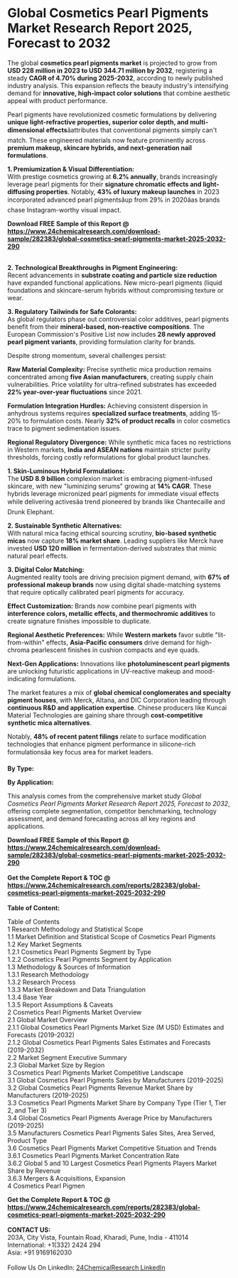 <h1>Global Cosmetics Pearl Pigments Market Research Report 2025, Forecast to 2032</h1><p>The global <strong>cosmetics pearl pigments market</strong> is projected to grow from <strong>USD 228 million in 2023 to USD 344.71 million by 2032</strong>, registering a steady <strong>CAGR of 4.70% during 2025-2032</strong>, according to newly published industry analysis. This expansion reflects the beauty industry's intensifying demand for <strong>innovative, high-impact color solutions</strong> that combine aesthetic appeal with product performance.</p><p>Pearl pigments have revolutionized cosmetic formulations by delivering <strong>unique light-refractive properties, superior color depth, and multi-dimensional effects</strong>âattributes that conventional pigments simply can't match. These engineered materials now feature prominently across <strong>premium makeup, skincare hybrids, and next-generation nail formulations</strong>.</p><p><strong>1. Premiumization &amp; Visual Differentiation:</strong><br>
With prestige cosmetics growing at <strong>6.2% annually</strong>, brands increasingly leverage pearl pigments for their <strong>signature chromatic effects and light-diffusing properties</strong>. Notably, <strong>43% of luxury makeup launches</strong> in 2023 incorporated advanced pearl pigmentsâup from 29% in 2020âas brands chase Instagram-worthy visual impact.</p><div><b>Download FREE Sample of this Report @ 
            <a href="https://www.24chemicalresearch.com/download-sample/282383/global-cosmetics-pearl-pigments-market-2025-2032-290">
            https://www.24chemicalresearch.com/download-sample/282383/global-cosmetics-pearl-pigments-market-2025-2032-290</a></b></div><br><p><strong>2. Technological Breakthroughs in Pigment Engineering:</strong><br>
Recent advancements in <strong>substrate coating and particle size reduction</strong> have expanded functional applications. New micro-pearl pigments (liquid foundations and skincare-serum hybrids without compromising texture or wear.</p><p><strong>3. Regulatory Tailwinds for Safe Colorants:</strong><br>
As global regulators phase out controversial color additives, pearl pigments benefit from their <strong>mineral-based, non-reactive compositions</strong>. The European Commission's Positive List now includes <strong>28 newly approved pearl pigment variants</strong>, providing formulation clarity for brands.</p><p>Despite strong momentum, several challenges persist:</p><p><strong>Raw Material Complexity:</strong> Precise synthetic mica production remains concentrated among <strong>five Asian manufacturers</strong>, creating supply chain vulnerabilities. Price volatility for ultra-refined substrates has exceeded <strong>22% year-over-year fluctuations</strong> since 2021.</p><p><strong>Formulation Integration Hurdles:</strong> Achieving consistent dispersion in anhydrous systems requires <strong>specialized surface treatments</strong>, adding 15-20% to formulation costs. Nearly <strong>32% of product recalls</strong> in color cosmetics trace to pigment sedimentation issues.</p><p><strong>Regional Regulatory Divergence:</strong> While synthetic mica faces no restrictions in Western markets, <strong>India and ASEAN nations</strong> maintain stricter purity thresholds, forcing costly reformulations for global product launches.</p><p><strong>1. Skin-Luminous Hybrid Formulations:</strong><br>
The <strong>USD 8.9 billion</strong> complexion market is embracing pigment-infused skincare, with new "luminizing serums" growing at <strong>14% CAGR</strong>. These hybrids leverage micronized pearl pigments for immediate visual effects while delivering activesâa trend pioneered by brands like Chantecaille and Drunk Elephant.</p><p><strong>2. Sustainable Synthetic Alternatives:</strong><br>
With natural mica facing ethical sourcing scrutiny, <strong>bio-based synthetic micas</strong> now capture <strong>18% market share</strong>. Leading suppliers like Merck have invested <strong>USD 120 million</strong> in fermentation-derived substrates that mimic natural pearl effects.</p><p><strong>3. Digital Color Matching:</strong><br>
Augmented reality tools are driving precision pigment demand, with <strong>67% of professional makeup brands</strong> now using digital shade-matching systems that require optically calibrated pearl pigments for accuracy.</p><p><strong>Effect Customization:</strong> Brands now combine pearl pigments with <strong>interference colors, metallic effects, and thermochromic additives</strong> to create signature finishes impossible to duplicate.</p><p><strong>Regional Aesthetic Preferences:</strong> While <strong>Western markets</strong> favor subtle "lit-from-within" effects, <strong>Asia-Pacific consumers</strong> drive demand for high-chroma pearlescent finishes in cushion compacts and eye quads.</p><p><strong>Next-Gen Applications:</strong> Innovations like <strong>photoluminescent pearl pigments</strong> are unlocking futuristic applications in UV-reactive makeup and mood-indicating formulations.</p><p>The market features a mix of <strong>global chemical conglomerates and specialty pigment houses</strong>, with Merck, Altana, and DIC Corporation leading through <strong>continuous R&amp;D and application expertise</strong>. Chinese producers like Kuncai Material Technologies are gaining share through <strong>cost-competitive synthetic mica alternatives</strong>.</p><p>Notably, <strong>48% of recent patent filings</strong> relate to surface modification technologies that enhance pigment performance in silicone-rich formulationsâa key focus area for market leaders.</p><p><strong>By Type:</strong></p><p><strong>By Application:</strong></p><p>This analysis comes from the comprehensive market study <em>Global Cosmetics Pearl Pigments Market Research Report 2025, Forecast to 2032</em>, offering complete segmentation, competitor benchmarking, technology assessment, and demand forecasting across all key regions and applications.</p><div><b>Download FREE Sample of this Report @ 
            <a href="https://www.24chemicalresearch.com/download-sample/282383/global-cosmetics-pearl-pigments-market-2025-2032-290">
            https://www.24chemicalresearch.com/download-sample/282383/global-cosmetics-pearl-pigments-market-2025-2032-290</a></b></div><br><div><b>Get the Complete Report & TOC @ 
            <a href="https://www.24chemicalresearch.com/reports/282383/global-cosmetics-pearl-pigments-market-2025-2032-290">
            https://www.24chemicalresearch.com/reports/282383/global-cosmetics-pearl-pigments-market-2025-2032-290</a></b></div><br>
            <b>Table of Content:</b><p>Table of Contents<br />
1 Research Methodology and Statistical Scope<br />
1.1 Market Definition and Statistical Scope of Cosmetics Pearl Pigments<br />
1.2 Key Market Segments<br />
1.2.1 Cosmetics Pearl Pigments Segment by Type<br />
1.2.2 Cosmetics Pearl Pigments Segment by Application<br />
1.3 Methodology & Sources of Information<br />
1.3.1 Research Methodology<br />
1.3.2 Research Process<br />
1.3.3 Market Breakdown and Data Triangulation<br />
1.3.4 Base Year<br />
1.3.5 Report Assumptions & Caveats<br />
2 Cosmetics Pearl Pigments Market Overview<br />
2.1 Global Market Overview<br />
2.1.1 Global Cosmetics Pearl Pigments Market Size (M USD) Estimates and Forecasts (2019-2032)<br />
2.1.2 Global Cosmetics Pearl Pigments Sales Estimates and Forecasts (2019-2032)<br />
2.2 Market Segment Executive Summary<br />
2.3 Global Market Size by Region<br />
3 Cosmetics Pearl Pigments Market Competitive Landscape<br />
3.1 Global Cosmetics Pearl Pigments Sales by Manufacturers (2019-2025)<br />
3.2 Global Cosmetics Pearl Pigments Revenue Market Share by Manufacturers (2019-2025)<br />
3.3 Cosmetics Pearl Pigments Market Share by Company Type (Tier 1, Tier 2, and Tier 3)<br />
3.4 Global Cosmetics Pearl Pigments Average Price by Manufacturers (2019-2025)<br />
3.5 Manufacturers Cosmetics Pearl Pigments Sales Sites, Area Served, Product Type<br />
3.6 Cosmetics Pearl Pigments Market Competitive Situation and Trends<br />
3.6.1 Cosmetics Pearl Pigments Market Concentration Rate<br />
3.6.2 Global 5 and 10 Largest Cosmetics Pearl Pigments Players Market Share by Revenue<br />
3.6.3 Mergers & Acquisitions, Expansion<br />
4 Cosmetics Pearl Pigmen</p><div><b>Get the Complete Report & TOC @ 
            <a href="https://www.24chemicalresearch.com/reports/282383/global-cosmetics-pearl-pigments-market-2025-2032-290">
            https://www.24chemicalresearch.com/reports/282383/global-cosmetics-pearl-pigments-market-2025-2032-290</a></b></div><br><b>CONTACT US:</b><br>
            203A, City Vista, Fountain Road, Kharadi, Pune, India - 411014<br>
            International: +1(332) 2424 294<br>
            Asia: +91 9169162030 <br><br>
            Follow Us On LinkedIn: <a href="https://www.linkedin.com/company/24chemicalresearch/">24ChemicalResearch LinkedIn</a>